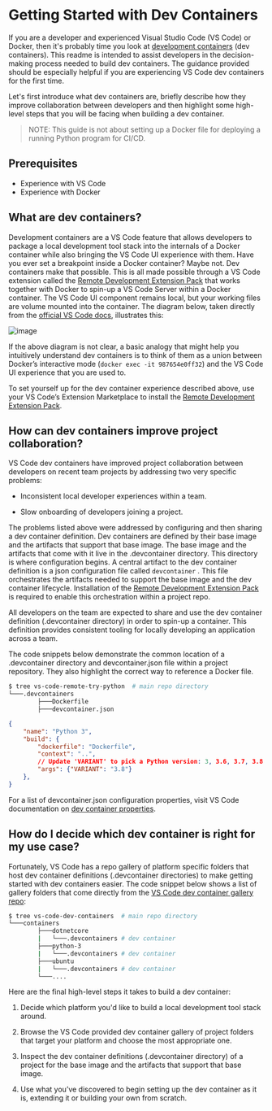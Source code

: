 # Getting Started with Dev Containers
If you are a developer and experienced Visual Studio Code (VS Code) or Docker, then it's probably time you look at [development containers](http://web.archive.org/web/20200806073925/https://code.visualstudio.com/docs/remote/containers) (dev containers). This readme is intended to assist developers in the decision-making process needed to build dev containers. The guidance provided should be especially helpful if you are experiencing VS Code dev containers for the first time. 

Let's first introduce what dev containers are, briefly describe how they improve collaboration between developers and then highlight some high-level steps that you will be facing when building a dev container. 

> NOTE: This guide is not about setting up a Docker file for deploying a running Python program for CI/CD. 

## Prerequisites
- Experience with VS Code
- Experience with Docker

## What are dev containers? 
Development containers are a VS Code feature that allows developers to package a local development tool stack into the internals of a Docker container while also bringing the VS Code UI experience with them. Have you ever set a breakpoint inside a Docker container? Maybe not. Dev containers make that possible. This is all made possible through a VS Code extension called the [Remote Development Extension Pack](http://web.archive.org/web/20200828150357/https://marketplace.visualstudio.com/items?itemName=ms-vscode-remote.vscode-remote-extensionpack) that works together with Docker to spin-up a VS Code Server within a Docker container. The VS Code UI component remains local, but your working files are volume mounted into the container. The diagram below, taken directly from the [official VS Code docs](http://web.archive.org/web/20200806073925/https://code.visualstudio.com/docs/remote/containers), illustrates this:

![image](https://user-images.githubusercontent.com/10041279/93239062-e1b9a480-f747-11ea-94fb-3d50b14fd9b1.png)

If the above diagram is not clear, a basic analogy that might help you intuitively understand dev containers is to think of them as a union between Docker’s interactive mode (`docker exec -it 987654e0ff32`) and the VS Code UI experience that you are used to. 
 
To set yourself up for the dev container experience described above, use your VS Code’s Extension Marketplace to install the [Remote Development Extension Pack](http://web.archive.org/web/20200828150357/https://marketplace.visualstudio.com/items?itemName=ms-vscode-remote.vscode-remote-extensionpack).

## How can dev containers improve project collaboration? 
VS Code dev containers have improved project collaboration between developers on recent team projects by addressing two very specific problems: 

- Inconsistent local developer experiences within a team. 

- Slow onboarding of developers joining a project. 

The problems listed above were addressed by configuring and then sharing a dev container definition. Dev containers are defined by their base image and the artifacts that support that base image. The base image and the artifacts that come with it live in the .devcontainer directory. This directory is where configuration begins. A central artifact to the dev container definition is a json configuration file called `devcontainer` . This file orchestrates the artifacts needed to support the base image and the dev container lifecycle. Installation of the [Remote Development Extension Pack](http://web.archive.org/web/20200828150357/https://marketplace.visualstudio.com/items?itemName=ms-vscode-remote.vscode-remote-extensionpack) is required to enable this orchestration within a project repo. 
 
All developers on the team are expected to share and use the dev container definition (.devcontainer directory) in order to spin-up a container. This definition provides consistent tooling for locally developing an application across a team. 

The code snippets below demonstrate the common location of a .devcontainer directory and devcontainer.json file within a project repository. They also highlight the correct way to reference a Docker file. 

```bash 
$ tree vs-code-remote-try-python  # main repo directory
└───.devcontainers 
        ├───Dockerfile 
        ├───devcontainer.json 
```

```json # devcontainer.json
{
    "name": "Python 3",
    "build": {
        "dockerfile": "Dockerfile",
        "context": "..",
        // Update 'VARIANT' to pick a Python version: 3, 3.6, 3.7, 3.8
        "args": {"VARIANT": "3.8"}
    },
}
```

For a list of devcontainer.json configuration properties, visit VS Code documentation on [dev container properties](https://code.visualstudio.com/docs/remote/devcontainerjson-reference). 

## How do I decide which dev container is right for my use case?

Fortunately, VS Code has a repo gallery of platform specific folders that host dev container definitions (.devcontainer directories) to make getting started with dev containers easier. The code snippet below shows a list of gallery folders that come directly from the [VS Code dev container gallery repo](https://github.com/microsoft/vscode-dev-containers/tree/master/containers): 

```bash 
$ tree vs-code-dev-containers  # main repo directory
└───containers 
        ├───dotnetcore
        |   └───.devcontainers # dev container
        ├───python-3
        |   └───.devcontainers # dev container
        ├───ubuntu
        |   └───.devcontainers # dev container
        └───....
```

Here are the final high-level steps it takes to build a dev container:

1. Decide which platform you'd like to build a local development tool stack around.

2. Browse the VS Code provided dev container gallery of project folders that target your platform and choose the most appropriate one.

2. Inspect the dev container definitions (.devcontainer directory) of a project for the base image and the artifacts that support that base image. 

3. Use what you’ve discovered to begin setting up the dev container as it is, extending it or building your own from scratch. 

